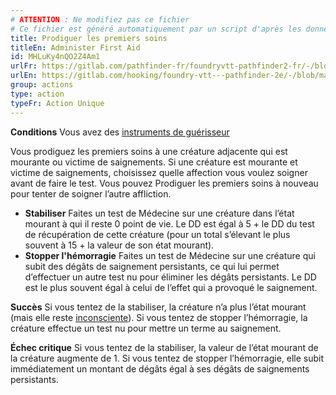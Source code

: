 ```yaml
---
# ATTENTION : Ne modifiez pas ce fichier
# Ce fichier est généré automatiquement par un script d'après les données du module Foundry VTT officiel et de sa traduction
title: Prodiguer les premiers soins
titleEn: Administer First Aid
id: MHLuKy4nQO2Z4Am1
urlFr: https://gitlab.com/pathfinder-fr/foundryvtt-pathfinder2-fr/-/blob/master/data/classes/MHLuKy4nQO2Z4Am1.htm
urlEn: https://gitlab.com/hooking/foundry-vtt---pathfinder-2e/-/blob/master/packs/data/classes.db/administer-first-aid.json
group: actions
type: action
typeFr: Action Unique
---
```

**Conditions** Vous avez des [instruments de guérisseur](../equipment/outils-de-guérisseur.md) 

Vous prodiguez les premiers soins à une créature adjacente qui est mourante ou victime de saignements. Si une créature est mourante et victime de saignements, choisissez quelle affection vous voulez soigner avant de faire le test. Vous pouvez Prodiguer les premiers soins à nouveau pour tenter de soigner l’autre affliction.


- **Stabiliser** Faites un test de Médecine sur une créature dans l’état mourant à qui il reste 0 point de vie. Le DD est égal à 5 + le DD du test de récupération de cette créature (pour un total s’élevant le plus souvent à 15 + la valeur de son état mourant).
- **Stopper l'hémorragie** Faites un test de Médecine sur une créature qui subit des dégâts de saignement persistants, ce qui lui permet d’effectuer un autre test nu pour éliminer les dégâts persistants. Le DD est le plus souvent égal à celui de l’effet qui a provoqué le saignement.

**Succès** Si vous tentez de la stabiliser, la créature n’a plus l’état mourant (mais elle reste [inconsciente](../condition-items/inconscient.md)). Si vous tentez de stopper l’hémorragie, la créature effectue un test nu pour mettre un terme au saignement.

**Échec critique**  Si vous tentez de la stabiliser, la valeur de l’état mourant de la créature augmente de 1. Si vous tentez de stopper l’hémorragie, elle subit immédiatement un montant de dégâts égal à ses dégâts de saignements persistants.


